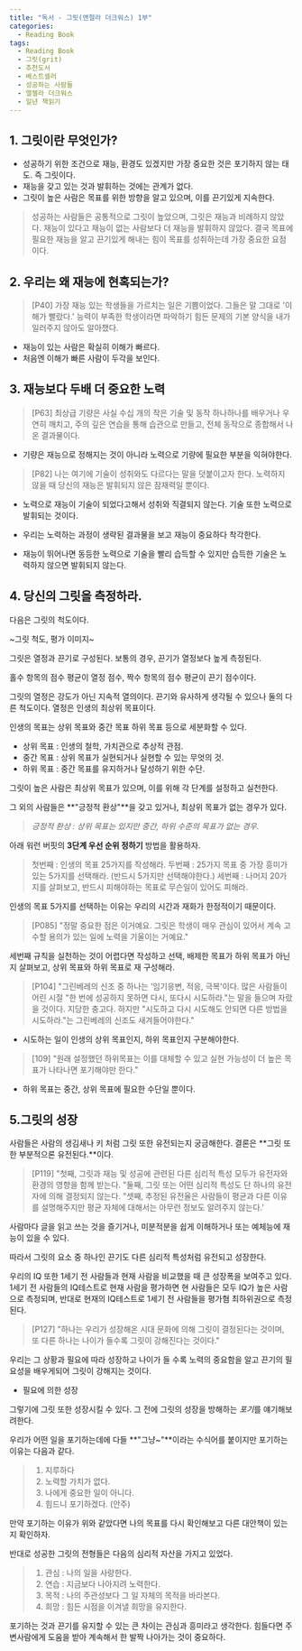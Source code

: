 ```yaml
---
title: "독서 - 그릿(앤절라 더크워스) 1부"
categories:
  - Reading Book
tags:
  - Reading Book
  - 그릿(grit)
  - 추천도서
  - 베스트셀러
  - 성공하는 사람들
  - 엘젤라 더크워스
  - 일년 책읽기
---
```


## 1. 그릿이란 무엇인가? 
- 성공하기 위한 조건으로 재능, 환경도 있겠지만 가장 중요한 것은 포기하지 않는 태도. 즉 그릿이다. 
- 재능을 갖고 있는 것과 발휘하는 것에는 관계가 없다.
- 그릿이 높은 사람은 목표를 위한 방향을 알고 있으며, 이를 끈기있게 지속한다.

> 성공하는 사람들은 공통적으로 그릿이 높았으며, 그릿은 재능과 비례하지 않았다.
> 재능이 있다고 재능이 없는 사람보다 더 재능을 발휘하지 않았다. 
> 결국 목표에 필요한 재능을 알고 끈기있게 해내는 힘이 목표를 성취하는데 가장 중요한 요점이다.

## 2. 우리는 왜 재능에 현혹되는가?
> [P40] 가장 재능 있는 학생들을 가르치는 일은 기쁨이었다. 그들은 말 그대로 '이해가 빨랐다.' 능력이 부족한 학생이라면 파악하기 힘든 문제의 기본 양식을 내가 일러주지 않아도 알아챘다.
- 재능이 있는 사람은 확실히 이해가 빠르다.
- 처음엔 이해가 빠른 사람이 두각을 보인다.

## 3. 재능보다 두배 더 중요한 노력
> [P63] 최상급 기량은 사실 수십 개의 작은 기술 및 동작 하나하나를 배우거나 우연히 깨치고, 주의 깊은 연습을 통해 습관으로 만들고, 전체 동작으로 종합해서 나온 결과물이다.
- 기량은 재능으로 정해지는 것이 아니라 노력으로 기량에 필요한 부분을 익혀야한다.

> [P82] 나는 여기에 기술이 성취와도 다르다는 말을 덧붙이고자 한다. 노력하지 않을 때 당신의 재능은 발휘되지 않은 잠재력일 뿐이다.
- 노력으로 재능이 기술이 되었다고해서 성취와 직결되지 않는다. 기술 또한 노력으로 발휘되는 것이다.

- 우리는 노력하는 과정이 생략된 결과물을 보고 재능이 중요하다 착각한다.
- 재능이 뛰어나면 동등한 노력으로 기술을 빨리 습득할 수 있지만 습득한 기술은 노력하지 않으면 발휘되지 않는다.


## 4. 당신의 그릿을 측정하라.
다음은 그릿의 척도이다. 

~그릿 척도, 평가 이미지~

그릿은 열정과 끈기로 구성된다. 보통의 경우, 끈기가 열정보다 높게 측정된다.

홀수 항목의 점수 평균이 열정 점수, 짝수 항목의 점수 평균이 끈기 점수이다.

그릿의 열정은 강도가 아닌 지속적 열의이다. 끈기와 유사하게 생각될 수 있으나 둘의 다른 척도이다.
열정은 인생의 최상위 목표이다. 

인생의 목표는 상위 목표와 중간 목표 하위 목표 등으로 세분화할 수 있다.
- 상위 목표 : 인생의 철학, 가치관으로 추상적 관점.
- 중간 목표 : 상위 목표가 실현되거나 실현할 수 있는 무엇의 것. 
- 하위 목표 : 중간 목표를 유지하거나 달성하기 위한 수단.

그릿이 높은 사람은 최상위 목표가 있으며, 이를 위해 각 단계를 설정하고 실천한다.

그 외의 사람들은 **"긍정적 환상"**을 갖고 있거나, 최상위 목표가 없는 경우가 있다.
> *긍정적 환상 : 상위 목표는 있지만 중간, 하위 수준의 목표가 없는 경우.*

아래 워런 버핏의 **3단계 우선 순위 정하기** 방법을 활용하자.
> 첫번째 : 인생의 목표 25가지를 작성해라. 
> 두번째 : 25가지 목표 중 가장 흥미가 있는 5가지를 선택해라. (반드시 5가지만 선택해야한다.)
> 세번째 : 나머지 20가지를 살펴보고, 반드시 피해야하는 목표로 무슨일이 있어도 피해라.

인생의 목표 5가지를 선택하는 이유는 우리의 시간과 재화가 한정적이기 때문이다.

> [P085] "정말 중요한 점은 이거예요. 그릿은 학생이 매우 관심이 있어서 계속 고수할 용의가 있는 일에 노력을 기울이는 거예요."

세번째 규칙을 실천하는 것이 어렵다면 작성하고 선택, 배제한 목표가 하위 목표가 아닌지 살펴보고, 상위 목표와 하위 목표로 재 구성해라.

> [P104] "그린베레의 신조 중 하나는 '임기응변, 적응, 극복'이다. 많은 사람들이 어린 시절 "한 번에 성공하지 못하면 다시, 또다시 시도하라."는 말을 들으며 자랐을 것이다. 지당한 충고다. 하지만 "시도하고 다시 시도해도 안되면 다른 방법을 시도하라."는 그린베레의 신조도 새겨들어야한다."

- 시도하는 일이 인생의 상위 목표인지, 하위 목표인지 구분해야한다.

> [109] "원래 설정했던 하위목표는 이를 대체할 수 있고 실현 가능성이 더 높은 목표가 나타나면 포기해야만 한다."

- 하위 목표는 중간, 상위 목표에 필요한 수단일 뿐이다.

## 5.그릿의 성장
사람들은 사람의 생김새나 키 처럼 그릿 또한 유전되는지 궁금해한다. 
결론은 **그릿 또한 부분적으론 유전된다.**이다.

> [P119] "첫째, 그릿과 재능 및 성공에 관련된 다른 심리적 특성 모두가 유전자와 환경의 영향을 함께 받는다. "둘째, 그릿 또는 어떤 심리적 특성도 단 하나의 유전자에 의해 결정되지 않는다. "셋째, 추정된 유전율은 사람들이 평균과 다른 이유를 설명해주지만 평균 자체에 대해서는 아무런 정보도 알려주지 않는다.'

사람마다 글을 읽고 쓰는 것을 즐기거나, 미분적분을 쉽게 이해하거나 또는 예체능에 재능이 있을 수 있다. 

따라서 그릿의 요소 중 하나인 끈기도 다른 심리적 특성처럼 유전되고 성장한다.

우리의 IQ 또한 1세기 전 사람들과 현재 사람을 비교했을 때 큰 성장폭을 보여주고 있다. 
1세기 전 사람들의 IQ테스트로 현재 사람을 평가하면 현 사람들은 모두 IQ가 높은 사람으로 측정되며,
반대로 현재의 IQ테스트로 1세기 전 사람들을 평가혐 최하위권으로 측정된다.

> [P127] "하나는 우리가 성장해온 시대 문화에 의해 그릿이 결정된다는 것이며, 또 다른 하나는 나이가 들수록 그릿이 강해진다는 것이다."

우리는 그 상황과 필요에 따라 성장하고 나이가 들 수록 노력의 중요함을 알고 끈기의 필요성을 배우게되어 그릿이 강해지는 것이다.
- 필요에 의한 성장

그렇기에 그릿 또한 성장시킬 수 있다.
그 전에 그릿의 성장을 방해하는 *포기*를 얘기해보려한다.

우리가 어떤 일을 포기하는데에 다들 **"그냥~"**이라는 수식어를 붙이지만 포기하는 이유는 다음과 같다.
> 1. 지루하다
> 2. 노력할 가치가 없다.
> 3. 나에게 중요한 일이 아니다.
> 4. 힘드니 포기하겠다. (안주)

만약 포기하는 이유가 위와 같았다면 나의 목표를 다시 확인해보고 다른 대안책이 있는지 확인하자.

반대로 성공한 그릿의 전형들은 다음의 심리적 자산을 가지고 있었다.
> 1. 관심 : 나의 일을 사랑한다.
> 2. 연습 : 지금보다 나아지려 노력한다.
> 3. 목적 : 나의 주관성보다 그 일 자체의 목적을 바라본다.
> 4. 희망 : 힘든 시점을 이겨낼 희망을 유지한다.

포기하는 것과 끈기를 유지할 수 있는 큰 차이는 관심과 흥미라고 생각한다. 
힘들다면 주변사람에게 도움을 받아 계속해서 한 발짝 나아가는 것이 중요하다.